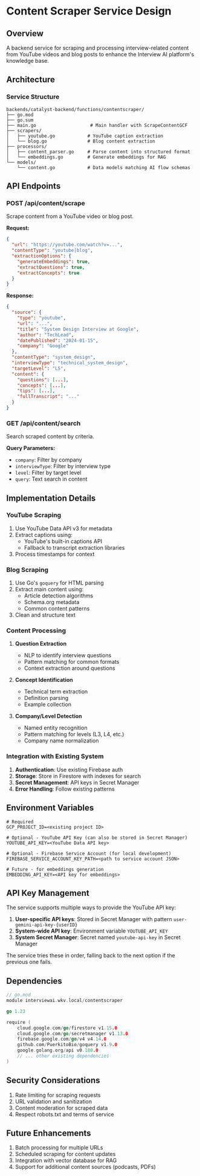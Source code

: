 # Content Scraper Service Design

## Overview
A backend service for scraping and processing interview-related content from YouTube videos and blog posts to enhance the Interview AI platform's knowledge base.

## Architecture

### Service Structure
```
backends/catalyst-backend/functions/contentscraper/
├── go.mod
├── go.sum
├── main.go                    # Main handler with ScrapeContentGCF
├── scrapers/
│   ├── youtube.go            # YouTube caption extraction
│   └── blog.go               # Blog content extraction
├── processors/
│   ├── content_parser.go     # Parse content into structured format
│   └── embeddings.go         # Generate embeddings for RAG
└── models/
    └── content.go            # Data models matching AI flow schemas
```

## API Endpoints

### POST /api/content/scrape
Scrape content from a YouTube video or blog post.

**Request:**
```json
{
  "url": "https://youtube.com/watch?v=...",
  "contentType": "youtube|blog",
  "extractionOptions": {
    "generateEmbeddings": true,
    "extractQuestions": true,
    "extractConcepts": true
  }
}
```

**Response:**
```json
{
  "source": {
    "type": "youtube",
    "url": "...",
    "title": "System Design Interview at Google",
    "author": "TechLead",
    "datePublished": "2024-01-15",
    "company": "Google"
  },
  "contentType": "system_design",
  "interviewType": "technical_system_design",
  "targetLevel": "L5",
  "content": {
    "questions": [...],
    "concepts": [...],
    "tips": [...],
    "fullTranscript": "..."
  }
}
```

### GET /api/content/search
Search scraped content by criteria.

**Query Parameters:**
- `company`: Filter by company
- `interviewType`: Filter by interview type
- `level`: Filter by target level
- `query`: Text search in content

## Implementation Details

### YouTube Scraping
1. Use YouTube Data API v3 for metadata
2. Extract captions using:
   - YouTube's built-in captions API
   - Fallback to transcript extraction libraries
3. Process timestamps for context

### Blog Scraping
1. Use Go's `goquery` for HTML parsing
2. Extract main content using:
   - Article detection algorithms
   - Schema.org metadata
   - Common content patterns
3. Clean and structure text

### Content Processing
1. **Question Extraction**
   - NLP to identify interview questions
   - Pattern matching for common formats
   - Context extraction around questions

2. **Concept Identification**
   - Technical term extraction
   - Definition parsing
   - Example collection

3. **Company/Level Detection**
   - Named entity recognition
   - Pattern matching for levels (L3, L4, etc.)
   - Company name normalization

### Integration with Existing System

1. **Authentication**: Use existing Firebase auth
2. **Storage**: Store in Firestore with indexes for search
3. **Secret Management**: API keys in Secret Manager
4. **Error Handling**: Follow existing patterns

## Environment Variables
```
# Required
GCP_PROJECT_ID=<existing project ID>

# Optional - YouTube API Key (can also be stored in Secret Manager)
YOUTUBE_API_KEY=<YouTube Data API key>

# Optional - Firebase Service Account (for local development)
FIREBASE_SERVICE_ACCOUNT_KEY_PATH=<path to service account JSON>

# Future - for embeddings generation
EMBEDDING_API_KEY=<API key for embeddings>
```

## API Key Management

The service supports multiple ways to provide the YouTube API key:

1. **User-specific API keys**: Stored in Secret Manager with pattern `user-gemini-api-key-{userID}`
2. **System-wide API key**: Environment variable `YOUTUBE_API_KEY`
3. **System Secret Manager**: Secret named `youtube-api-key` in Secret Manager

The service tries these in order, falling back to the next option if the previous one fails.

## Dependencies
```go
// go.mod
module interviewai.wkv.local/contentscraper

go 1.23

require (
    cloud.google.com/go/firestore v1.15.0
    cloud.google.com/go/secretmanager v1.13.0
    firebase.google.com/go/v4 v4.14.0
    github.com/PuerkitoBio/goquery v1.9.0
    google.golang.org/api v0.180.0
    // ... other existing dependencies
)
```

## Security Considerations
1. Rate limiting for scraping requests
2. URL validation and sanitization
3. Content moderation for scraped data
4. Respect robots.txt and terms of service

## Future Enhancements
1. Batch processing for multiple URLs
2. Scheduled scraping for content updates
3. Integration with vector database for RAG
4. Support for additional content sources (podcasts, PDFs)